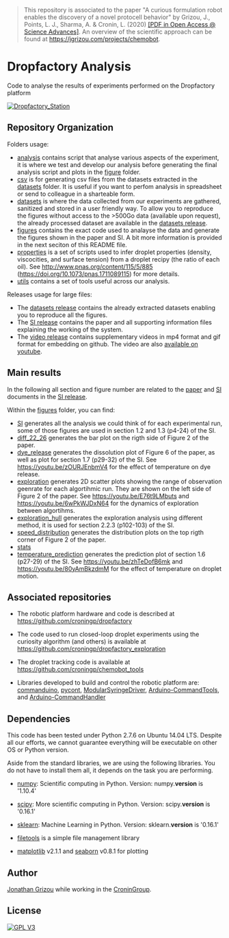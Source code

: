 > This repository is associated to the paper "A curious formulation robot enables the discovery of a novel protocell behavior" by Grizou, J., Points, L. J., Sharma, A. & Cronin, L. (2020) [[PDF in Open Access @ Science Advances]](https://advances.sciencemag.org/content/6/5/eaay4237). An overview of the scientific approach can be found at https://jgrizou.com/projects/chemobot.


# Dropfactory Analysis

Code to analyse the results of experiments performed on the Dropfactory platform

[![Dropfactory_Station](https://github.com/croningp/dropfactory/raw/master/media/gif/dropfactory_stations_speedup.gif)](https://youtu.be/bY5OoRBJkf0)

## Repository Organization

Folders usage:
- [analysis](analysis) contains script that analyse various aspects of the experiment, it is where we test and develop our analysis before generating the final analysis script and plots in the [figure](figure) folder.
- [csv](csv) is for generating csv files from the datasets extracted in the [datasets](datasets) folder. It is useful if you want to perfom analysis in spreadsheet or send to colleague in a sharteable form.
- [datasets](datasets) is where the data collected from our experiments are gathered, sanitized and stored in a user friendly way. To allow you to reproduce the figures without access to the >500Go data (available upon request), the already processed dataset are available in the [datasets release](https://github.com/croningp/dropfactory_analysis/releases/tag/datasets).
- [figures](figures) contains the exact code used to analayse the data and generate the figures shown in the paper and SI. A bit more information is provided in the next seciton of this README file.
- [properties](properties) is a set of scripts used to infer droplet properties (density, viscocities, and surface tension) from a droplet recipy (the ratio of each oil). See http://www.pnas.org/content/115/5/885 (https://doi.org/10.1073/pnas.1711089115) for more details.
- [utils](utils) contains a set of tools useful across our analysis.

Releases usage for large files:
- The [datasets release](https://github.com/croningp/dropfactory_analysis/releases/tag/datasets) contains the already extracted datasets enabling you to reproduce all the figures.
- The [SI release](https://github.com/croningp/dropfactory_analysis/releases/tag/SI) contains the paper and all supporting information files explaining the working of the system.
- The [video release](https://github.com/croningp/dropfactory_analysis/releases/tag/video) contains supplementary videos in mp4 format and gif format for embedding on github. The video are also [available on youtube](https://www.youtube.com/playlist?list=PLBppiRCztuKo8gxq_kfcYM-5S_A-TlMU1).

## Main results

In the following all section and figure number are related to the [paper](https://github.com/croningp/dropfactory_analysis/releases/download/SI/Dropfactory_v50.pdf) and [SI](https://github.com/croningp/dropfactory_analysis/releases/download/SI/SI_v9.pdf) documents in the [SI release](https://github.com/croningp/dropfactory_analysis/releases/tag/SI).

Within the [figures](figures) folder, you can find:
- [SI](figures/SI) generates all the analysis we could think of for each experimental run, some of those figures are used in section 1.2 and 1.3 (p4-24) of the SI.
- [diff_22_26](figures/diff_22_26) generates the bar plot on the rigth side of Figure 2 of the paper. 
- [dye_release](figures/dye_release) generates the dissolution plot of Figure 6 of the paper, as well as plot for section 1.7 (p29-32) of the SI. See https://youtu.be/zOURJEnbmV4 for the effect of temperature on dye release.
- [exploration](figures/exploration) generates 2D scatter plots showing the range of observation geenrate for each algortihmic run. They are shown on the left side of Figure 2 of the paper. See https://youtu.be/E76t9LMbuts and https://youtu.be/6wPkWJDxN64 for the dynamics of exploration between algortihms.
- [exploration_hull](figures/exploration_hull) generates the exploration analysis using different method, it is used for section 2.2.3 (p102-103) of the SI.
- [speed_distribution](figures/speed_distribution) generates the distribution plots on the top rigth corner of Figure 2 of the paper.
- [stats](figures/stats)
- [temperature_prediction](figures/temperature_prediction) generates the prediction plot of section 1.6 (p27-29) of the SI. See https://youtu.be/zhTeDofB6mk and https://youtu.be/80yAmBkzdmM for the effect of temperature on droplet motion.

## Associated repositories

- The robotic platform hardware and code is described at https://github.com/croningp/dropfactory

- The code used to run closed-loop droplet experiments using the curiosity algorithm (and others) is available at https://github.com/croningp/dropfactory_exploration

- The droplet tracking code is available at https://github.com/croningp/chemobot_tools

- Libraries developed to build and control the robotic platform are: [commanduino](https://github.com/croningp/commanduino), [pycont](https://github.com/croningp/pycont), [ModularSyringeDriver](https://github.com/croningp/ModularSyringeDriver), [Arduino-CommandTools](https://github.com/croningp/Arduino-CommandTools), and [Arduino-CommandHandler](https://github.com/croningp/Arduino-CommandHandler)

## Dependencies

This code has been tested under Python 2.7.6 on Ubuntu 14.04 LTS. Despite all our efforts, we cannot guarantee everything will be executable on other OS or Python version.

Aside from the standard libraries, we are using the following libraries. You do not have to install them all, it depends on the task you are performing.

- [numpy](http://www.numpy.org/): Scientific computing in Python.
Version: numpy.__version__ is '1.10.4'

- [scipy](http://www.scipy.org/scipylib/index.html): More scientific computing in Python.
Version: scipy.__version__ is '0.16.1'

- [sklearn](http://scikit-learn.org/): Machine Learning in Python.
Version: sklearn.__version__ is '0.16.1'

- [filetools](https://github.com/jgrizou/filetools) is a simple file management library

- [matplotlib](https://matplotlib.org/) v2.1.1 and [seaborn](http://seaborn.pydata.org/) v0.8.1 for plotting

## Author

[Jonathan Grizou](http://jgrizou.com/) while working in the [CroninGroup](http://www.chem.gla.ac.uk/cronin/).

## License

[![GPL V3](https://www.gnu.org/graphics/gplv3-127x51.png)](https://www.gnu.org/licenses/gpl.html)
